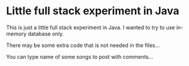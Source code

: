 # Little full stack experiment in Java

This is just a little full stack experiment in Java. I wanted to try to use in-memory database only.

There may be some extra code that is not needed in the files...

You can type name of some songs to post with comments...
